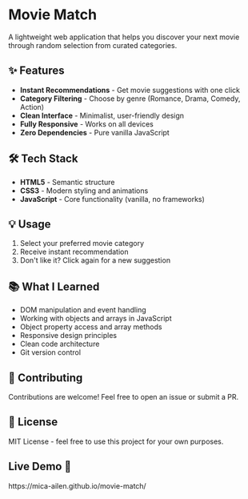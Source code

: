 <h1>Movie Match</h1>

<p>A lightweight web application that helps you discover your next movie through random selection from curated categories.</p>

<h2>✨ Features</h2>
<ul>
  <li><strong>Instant Recommendations</strong> - Get movie suggestions with one click</li>
  <li><strong>Category Filtering</strong> - Choose by genre (Romance, Drama, Comedy, Action)</li>
  <li><strong>Clean Interface</strong> - Minimalist, user-friendly design</li>
  <li><strong>Fully Responsive</strong> - Works on all devices</li>
  <li><strong>Zero Dependencies</strong> - Pure vanilla JavaScript</li>
</ul>

<h2>🛠️ Tech Stack</h2>
<ul>
  <li><strong>HTML5</strong> - Semantic structure</li>
  <li><strong>CSS3</strong> - Modern styling and animations</li>
  <li><strong>JavaScript</strong> - Core functionality (vanilla, no frameworks)</li>
</ul>

<h2>💡 Usage</h2>
<ol>
  <li>Select your preferred movie category</li>
  <li>Receive instant recommendation</li>
  <li>Don't like it? Click again for a new suggestion</li>
</ol>

<h2>📚 What I Learned</h2>
<ul>
  <li>DOM manipulation and event handling</li>
  <li>Working with objects and arrays in JavaScript</li>
  <li>Object property access and array methods</li>
  <li>Responsive design principles</li>
  <li>Clean code architecture</li>
  <li>Git version control</li>
</ul>

<h2>🤝 Contributing</h2>
<p>Contributions are welcome! Feel free to open an issue or submit a PR.</p>

<h2>📄 License</h2>
<p>MIT License - feel free to use this project for your own purposes.</p>

<h2>Live Demo 🚀</h2> https://mica-ailen.github.io/movie-match/
